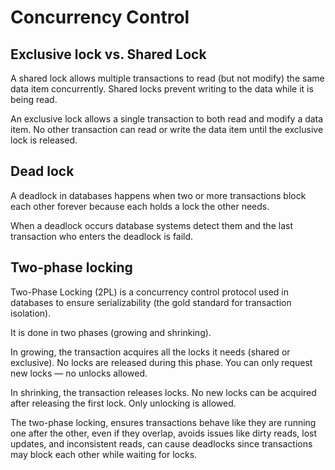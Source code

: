 # Concurrency Control

## Exclusive lock vs. Shared Lock

A shared lock allows multiple transactions to read (but not modify) the same data item concurrently. Shared locks prevent writing to the data while it is being read.

An exclusive lock allows a single transaction to both read and modify a data item. No other transaction can read or write the data item until the exclusive lock is released.

## Dead lock

A deadlock in databases happens when two or more transactions block each other forever because each holds a lock the other needs.

When a deadlock occurs database systems detect them and the last transaction who enters the deadlock is faild.

## Two-phase locking

Two-Phase Locking (2PL) is a concurrency control protocol used in databases to ensure serializability (the gold standard for transaction isolation).

It is done in two phases (growing and shrinking). 

In growing, the transaction acquires all the locks it needs (shared or exclusive). No locks are released during this phase. You can only request new locks — no unlocks allowed.

In shrinking, the transaction releases locks. No new locks can be acquired after releasing the first lock. Only unlocking is allowed.

The two-phase locking, ensures transactions behave like they are running one after the other, even if they overlap, avoids issues like dirty reads, lost updates, and inconsistent reads, can cause deadlocks since transactions may block each other while waiting for locks.
